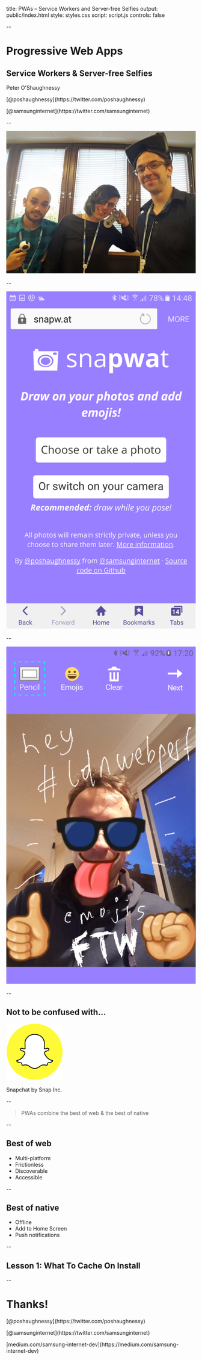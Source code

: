 title: PWAs – Service Workers and Server-free Selfies
output: public/index.html
style: styles.css
script: script.js
controls: false


--

# Progressive Web Apps

## Service Workers & Server-free Selfies

<div class="contact">
  <p>Peter O'Shaughnessy</p>
  <p>[@poshaughnessy](https://twitter.com/poshaughnessy)</p>
  <p>[@samsunginternet](https://twitter.com/samsunginternet)</p>
</div>

--

![Samsung Internet](images/samsunginternet-devrel.jpg)

--

![Snapwat](images/snapwat.png)

--

![Snapwat](images/snapwat-ldnwebperf.png)

--

## Not to be confused with...

<img src="images/snapchat.svg" alt="Snapchat" width="30%"/>
<p class="caption">Snapchat by Snap Inc.</p>

--

<blockquote><p>PWAs combine the best of web & the best of native</p></blockquote>

--

## Best of web

* Multi-platform
* Frictionless
* Discoverable
* Accessible

--

## Best of native

* Offline
* Add to Home Screen
* Push notifications

--

## Lesson 1: What To Cache On Install

--

# Thanks!

<div class="contact">
  <p>[@poshaughnessy](https://twitter.com/poshaughnessy)</p>
  <p>[@samsunginternet](https://twitter.com/samsunginternet)</p>
  <p>[medium.com/samsung-internet-dev](https://medium.com/samsung-internet-dev)</p>
</div>
